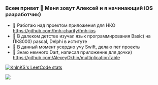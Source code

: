 ### Всем привет 👋 Меня зовут Алексей и я начинающий iOS разработчик)
- 🔭 Работаю над проектом приложения для НКО https://github.com/fmh-charity/fmh-ios
- 🌱 В далеком детстве изучал язык программирования Basic) на ПК8000) pascal, Delphi в иституте
- 🌱 В данный момент усердно учу Swift, делаю пет проекты
- 🤔 Знаю немного Dart, написал приложение для дочки) https://github.com/AlexeyOkhin/multiplicationTable

[![KnlnKS's LeetCode stats](https://leetcode-stats-six.vercel.app/api?username=djinsolobzik)](https://github.com/madushadhanushka/github-readme)

<img src="https://img.shields.io/static/v1?label=hello&message=world&color=green?style=plastic&logo=appveyor" />
<!--
**AlexeyOkhin/AlexeyOkhin** is a ✨ _special_ ✨ repository because its `README.md` (this file) appears on your GitHub profile.

Here are some ideas to get you started:

- 🔭 I’m currently working on ...
- 🌱 I’m currently learning ...
- 👯 I’m looking to collaborate on ...
- 🤔 I’m looking for help with ...
- 💬 Ask me about ...
- 📫 How to reach me: ...
- 😄 Pronouns: ...
- ⚡ Fun fact: ...
-->
